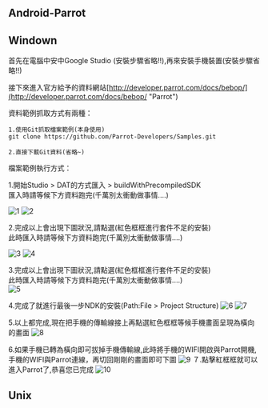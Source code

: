 Android-Parrot
---
## Windown ##

首先在電腦中安中Google Studio (安裝步驟省略!!),再來安裝手機裝置(安裝步驟省略!!)

接下來進入官方給予的資料網站[http://developer.parrot.com/docs/bebop/](http://developer.parrot.com/docs/bebop/ "Parrot")

資料範例抓取方式有兩種：

	1.使用Git抓取檔案範例(本身使用)
	git clone https://github.com/Parrot-Developers/Samples.git

	2.直接下載Git資料(省略~)

檔案範例執行方式：

1.開始Studio > DAT的方式匯入 > buildWithPrecompiledSDK <br>
匯入時請等候下方資料跑完(千萬別太衝動做事情....)<br>

![1](https://github.com/nexstar/Parrot/raw/master/Android/Android-Picture/1.PNG)
![2](https://github.com/nexstar/Parrot/raw/master/Android/Android-Picture/2.PNG)

2.完成以上會出現下圖狀況,請點選(紅色框框進行套件不足的安裝)<br>
此時匯入時請等候下方資料跑完(千萬別太衝動做事情....)<br>

![3](https://github.com/nexstar/Parrot/raw/master/Android/Android-Picture/3.png)
![4](https://github.com/nexstar/Parrot/raw/master/Android/Android-Picture/4.png)

3.完成以上會出現下圖狀況,請點選(紅色框框進行套件不足的安裝)<br>
此時匯入時請等候下方資料跑完(千萬別太衝動做事情....)<br>
![5](https://github.com/nexstar/Parrot/raw/master/Android/Android-Picture/5.png)

4.完成了就進行最後一步NDK的安裝(Path:File > Project Structure)
![6](https://github.com/nexstar/Parrot/raw/master/Android/Android-Picture/6.png)
![7](https://github.com/nexstar/Parrot/raw/master/Android/Android-Picture/7.png)

5.以上都完成,現在把手機的傳輸線接上再點選紅色框框等候手機畫面呈現為橫向的畫面
![8](https://github.com/nexstar/Parrot/raw/master/Android/Android-Picture/8.PNG)

6.如果手機已轉為橫向即可拔掉手機傳輸線,此時將手機的WIFI開啟與Parrot開機,手機的WIFI與Parrot連線，再切回剛剛的畫面即可下圖
![9](https://github.com/nexstar/Parrot/raw/master/Android/Android-Picture/9.jpg)
７.點擊紅框框就可以進入Parrot了,恭喜您已完成
![10](https://github.com/nexstar/Parrot/raw/master/Android/Android-Picture/10.jpg)

## Unix  ##


